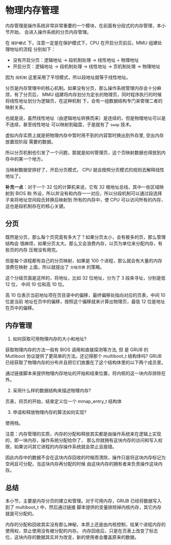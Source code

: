 # 物理内存管理

内存管理是操作系统非常非常重要的一个模块，在前面有分段式的内存管理，本小节开始，
会进入操作系统的分页内存管理。

在 `保护模式` 下，注意一定是在保护模式下，CPU 在开启分页前后，MMU 组建处理地址的流程
分别如下：

* 没有开启分页：逻辑地址 -> 段机制处理 -> 线性地址 = 物理地址
* 开启分页：逻辑地址 -> 段机制处理 -> 线性地址 -> 页机制处理 -> 物理地址

因为 `段机制` 这里采用了平坦模式，所以段地址就等于线性地址。

分页是内存管理中的核心机制。如果没有分页，那么操作系统管理内存会十分麻烦，有了分页后，
MMU 组建将内存划分为定长的物理页，同时程序执行的时候将线性地址划分为逻辑页，在这种机制
下，会有一组数据结构专门来管理二者的映射关系。

也就是说，虽然线性地址（由逻辑地址转换而来）是连续的，但是物理地址可以是不连续，甚至线性地址
可以映射到磁盘，于是就有了 `swap` 技术。

虚拟内存实质上就是把物理内存中暂时用不到的内容暂时换出到外存里, 空出内存放置现阶段
需要的数据。

所以分页机制也引发了一个问题，那就是如何管理页，这个页映射数据也得放到内存中的某一个地方。

当映射数据安排好了，开启分页模式， CPU 就会按照分页模式的规则去解释线性地址了。

**补充一点**：对于一个 32 位的计算机来说，它有 32 根地址总线，其中一些区域映射到 BIOS 和
外设，所以并没有和内存一一对应，所以分段机制可以通过段选择子来将地址空间段氏转换后映射到
所有的内存中，使 CPU 可以访问所有的内存，这也是段机制存在的核心关键。

## 分页

既然是分页，那么每个页究竟有多大了？如果分页太小，会有极多的页，那么管理结构会
很麻烦，如果分页太大。那么又会浪费内存，以页为单位来分配内存，有些页的内存
压根没有用完。

但是每个进程都有自己的分页映射，如果是 100 个进程，那么就会有大量的内存浪费在映射
上面，所以就提出了 `分级页表` 的策略。

这个分级页面是这样的，将地址，比如 32 位地址，分为了 3 段来寻址，分别是低 12 位，
中间 10 位和高 10 位。

高 10 位表示当前地址项在页目录中的偏移，最终偏移处指向对应的页表，中间 10 位是当前
地址在页中的偏移，按照这个偏移就来计算出物理页，最低 12 位是地址在页中的偏移。

## 内存管理

1. 如何获取可用物理内存的大小和地址?

获取物理内存的方法一般有 BIOS 调用和直接探测等方法, 但
是 GRUB 的 Mutliboot 协议提供了更简单的方法。还记得那个 multiboot_t 结构体吗? GRUB
已经获取了物理内存的分布并且把它们放置在了这个结构体里的以下两个成员里。

通过链接脚本来提供物理内存地址的开始和结束位置，将内核的这一块内存排除在外。

2. 采用什么样的数据结构来描述物理内存?

页表，将页的开始，结束定义位一个 mmap_entry_t 结构体

3. 申请和释放物理内存的算法如何实现?

使用栈。

注意：内存管理的实质，内存的分配和释放其实都是由操作系统来在逻辑上实现的，即一块内存，操作系统分配给你了，
那么你就拥有这块内存的访问和写入权限，如果访问其它进程的内存操作系统就会禁止且报错。

因此内存中的数据不会在这块内存回收的时候而清除，操作只是将这块内存标记为空闲且可分配，当这块内存再分配的时候
由这块内存的拥有者来负责操作这块内存。

## 总结

本小节，主要是内存分页的建立和管理。对于可用内存，GRUB 已经将数据写入到了 multiboot_t 中，然后通过链接
脚本提供的变量排除掉内核内存，其它内存就是可分配的。

内存的分配和回收其实没有那么神秘，本质上还是由内核控制，给某个进程内存的使用权，禁止使用没有被分配的内存。
内存回收后，只是在页表上改变了标志位，这块内存的数据其实并为改变，新的使用者会覆盖原来的数据。


